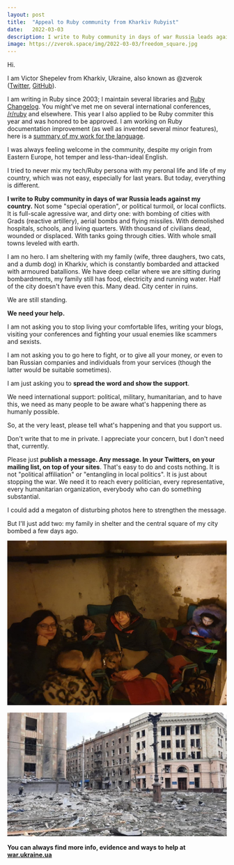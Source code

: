 ```yaml
---
layout: post
title:  "Appeal to Ruby community from Kharkiv Rubyist"
date:   2022-03-03
description: I write to Ruby community in days of war Russia leads against my country.
image: https://zverok.space/img/2022-03-03/freedom_square.jpg
---
```


Hi.

I am Victor Shepelev from Kharkiv, Ukraine, also known as @zverok ([Twitter](https://twitter.com/zverok), [GitHub](https://github.com/zverok)).

I am writing in Ruby since 2003; I maintain several libraries and [Ruby Changelog](https://rubyreferences.github.io/rubychanges/). You might've met me on several international conferences, [/r/ruby](https://www.reddit.com/r/ruby/) and elsewhere. This year I also applied to be Ruby commiter this year and was honored to be approved. I am working on Ruby documentation improvement (as well as invented several minor features), here is a [summary of my work for the language](https://zverok.space/ruby.html).

I was always feeling welcome in the community, despite my origin from Eastern Europe, hot temper and less-than-ideal English.

I tried to never mix my tech/Ruby persona with my peronal life and life of my country, which was not easy, especially for last years. But today, everything is different.

**I write to Ruby community in days of war Russia leads against my country.** Not some "special operation", or political turmoil, or local conflicts. It is full-scale agressive war, and dirty one: with bombing of cities with Grads (reactive artillery), aerial bombs and flying missiles. With demolished hospitals, schools, and living quarters. With thousand of civilians dead, wounded or displaced. With tanks going through cities. With whole small towns leveled with earth.

I am no hero. I am sheltering with my family (wife, three daughers, two cats, and a dumb dog) in Kharkiv, which is constantly bombarded and attacked with armoured batallions. We have deep cellar where we are sitting during bombardments, my family still has food, electricity and running water. Half of the city doesn't have even this. Many dead. City center in ruins.

We are still standing.

**We need your help.**

I am not asking you to stop living your comfortable lifes, writing your blogs, visiting your conferences and fighting your usual enemies like scammers and sexists.

I am not asking you to go here to fight, or to give all your money, or even to ban Russian companies and individuals from your services (though the latter would be suitable sometimes).

I am just asking you to **spread the word and show the support**.

We need international support: political, military, humanitarian, and to have this, we need as many people to be aware what's happening there as humanly possible.

So, at the very least, please tell what's happening and that you support us.

Don't write that to me in private. I appreciate your concern, but I don't need that, currently.

Please just **publish a message. Any message. In your Twitters, on your mailing list, on top of your sites**. That's easy to do and costs nothing. It is not "political affiliation" or "entangling in local politics". It is just about stopping the war. We need it to reach every politician, every representative, every humanitarian organization, everybody who can do something substantial.

I could add a megaton of disturbing photos here to strengthen the message.

But I'll just add two: my family in shelter and the central square of my city bombed a few days ago.

![](/img/2022-03-03/family.jpg)

![](/img/2022-03-03/freedom_square.jpg)


**You can always find more info, evidence and ways to help at [war.ukraine.ua](https://war.ukraine.ua/)**

